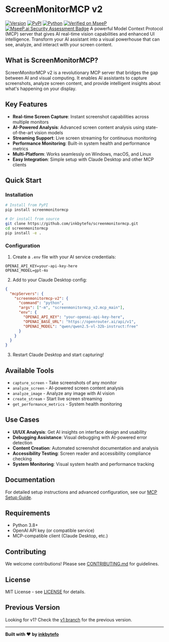 # ScreenMonitorMCP v2

[![Version](https://img.shields.io/badge/version-2.0.7-blue.svg)](https://github.com/inkbytefo/ScreenMonitorMCP/releases/tag/v2.0.7)
[![PyPI](https://img.shields.io/pypi/v/screenmonitormcp-v2.svg)](https://pypi.org/project/screenmonitormcp-v2/)
[![Python](https://img.shields.io/pypi/pyversions/screenmonitormcp-v2.svg)](https://pypi.org/project/screenmonitormcp-v2/)
[![Verified on MseeP](https://mseep.ai/badge.svg)](https://mseep.ai/app/a2dbda0f-f46d-40e1-9c13-0b47eff9df3a)
[![MseeP.ai Security Assessment Badge](https://mseep.net/pr/inkbytefo-screenmonitormcp-badge.png)](https://mseep.ai/app/inkbytefo-screenmonitormcp)
A powerful Model Context Protocol (MCP) server that gives AI real-time vision capabilities and enhanced UI intelligence. Transform your AI assistant into a visual powerhouse that can see, analyze, and interact with your screen content.

## What is ScreenMonitorMCP?

ScreenMonitorMCP v2 is a revolutionary MCP server that bridges the gap between AI and visual computing. It enables AI assistants to capture screenshots, analyze screen content, and provide intelligent insights about what's happening on your display.

## Key Features

- **Real-time Screen Capture**: Instant screenshot capabilities across multiple monitors
- **AI-Powered Analysis**: Advanced screen content analysis using state-of-the-art vision models
- **Streaming Support**: Live screen streaming for continuous monitoring
- **Performance Monitoring**: Built-in system health and performance metrics
- **Multi-Platform**: Works seamlessly on Windows, macOS, and Linux
- **Easy Integration**: Simple setup with Claude Desktop and other MCP clients

## Quick Start

### Installation

```bash
# Install from PyPI
pip install screenmonitormcp

# Or install from source
git clone https://github.com/inkbytefo/screenmonitormcp.git
cd screenmonitormcp
pip install -e .
```

### Configuration

1. Create a `.env` file with your AI service credentials:

```env
OPENAI_API_KEY=your-api-key-here
OPENAI_MODEL=gpt-4o
```

2. Add to your Claude Desktop config:

```json
{
  "mcpServers": {
    "screenmonitormcp-v2": {
      "command": "python",
      "args": ["-m", "screenmonitormcp_v2.mcp_main"],
      "env": {
        "OPENAI_API_KEY": "your-openai-api-key-here",
        "OPENAI_BASE_URL": "https://openrouter.ai/api/v1",
        "OPENAI_MODEL": "qwen/qwen2.5-vl-32b-instruct:free"
      }
    }
  }
}
```

3. Restart Claude Desktop and start capturing!

## Available Tools

- `capture_screen` - Take screenshots of any monitor
- `analyze_screen` - AI-powered screen content analysis
- `analyze_image` - Analyze any image with AI vision
- `create_stream` - Start live screen streaming
- `get_performance_metrics` - System health monitoring

## Use Cases

- **UI/UX Analysis**: Get AI insights on interface design and usability
- **Debugging Assistance**: Visual debugging with AI-powered error detection
- **Content Creation**: Automated screenshot documentation and analysis
- **Accessibility Testing**: Screen reader and accessibility compliance checking
- **System Monitoring**: Visual system health and performance tracking

## Documentation

For detailed setup instructions and advanced configuration, see our [MCP Setup Guide](MCP_SETUP_GUIDE.md).

## Requirements

- Python 3.8+
- OpenAI API key (or compatible service)
- MCP-compatible client (Claude Desktop, etc.)

## Contributing

We welcome contributions! Please see [CONTRIBUTING.md](CONTRIBUTING.md) for guidelines.

## License

MIT License - see [LICENSE](LICENSE) for details.

## Previous Version

Looking for v1? Check the [v1 branch](https://github.com/inkbytefo/ScreenMonitorMCP/tree/v1) for the previous version.

---

**Built with ❤️ by [inkbytefo](https://github.com/inkbytefo)**
